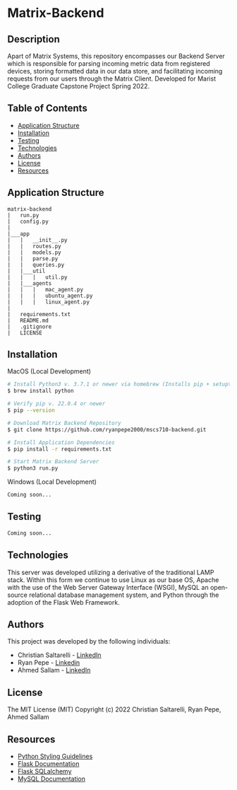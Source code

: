 # Matrix-Backend

## Description
Apart of Matrix Systems, this repository encompasses our Backend Server which is responsible for parsing incoming metric data from registered devices, storing formatted data in our data store, and facilitating incoming requests from our users through the Matrix Client. Developed for Marist College Graduate Capstone Project Spring 2022.

## Table of Contents
- [Application Structure](#application-structure)
- [Installation](#installation)
- [Testing](#testing)
- [Technologies](#technologies)
- [Authors](#authors)
- [License](#license)
- [Resources](#resources)

## Application Structure
```
matrix-backend
|   run.py
|   config.py
|
|___app
|   |   __init__.py
|   |   routes.py
|   |   models.py
|   |   parse.py
|   |   queries.py
|   |___util
|   |   |   util.py
|   |___agents
|   |   |   mac_agent.py
|   |   |   ubuntu_agent.py
|   |   |   linux_agent.py
|
|   requirements.txt
|   README.md
|   .gitignore
|   LICENSE
```

## Installation
MacOS (Local Development)
```bash
# Install Python3 v. 3.7.1 or newer via homebrew (Installs pip + setuptools)
$ brew install python

# Verify pip v. 22.0.4 or newer
$ pip --version

# Download Matrix Backend Repository
$ git clone https://github.com/ryanpepe2000/mscs710-backend.git

# Install Application Dependencies 
$ pip install -r requirements.txt

# Start Matrix Backend Server
$ python3 run.py
```
Windows (Local Development)
```bash
Coming soon...
```

## Testing
```bash
Coming soon...
```

## Technologies
This server was developed utilizing a derivative of the traditional LAMP stack. Within this form we continue to use Linux as our base OS, Apache with the use of the Web Server Gateway Interface (WSGI), MySQL an open-source relational database management system, and Python through the adoption of the Flask Web Framework.

## Authors
This project was developed by the following individuals:
- Christian Saltarelli - [LinkedIn](https://www.linkedin.com/in/casaltarelli/)
- Ryan Pepe - [Linkedin](https://www.linkedin.com)
- Ahmed Sallam - [LinkedIn](https://www.linkedin.com)

## License
The MIT License (MIT)
Copyright (c) 2022 Christian Saltarelli, Ryan Pepe, Ahmed Sallam

## Resources
- [Python Styling Guidelines](https://peps.python.org/pep-0008/)
- [Flask Documentation](https://flask.palletsprojects.com/en/2.0.x/)
- [Flask SQLalchemy](https://flask-sqlalchemy.palletsprojects.com/en/2.x/)
- [MySQL Documentation](https://dev.mysql.com/doc/)

